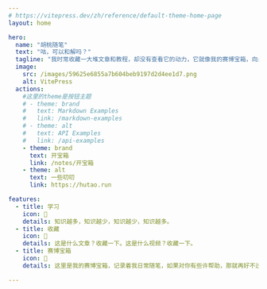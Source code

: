 ```yaml
---
# https://vitepress.dev/zh/reference/default-theme-home-page
layout: home

hero:
  name: "胡桃随笔"
  text: "咕，可以和解吗？"
  tagline: "我时常收藏一大堆文章和教程，却没有查看它的动力，它就像我的赛博宝箱，向未知的人们炫耀。"
  image: 
    src: /images/59625e6855a7b604beb9197d2d4ee1d7.png
    alt: VitePress
  actions:
    #这里的theme是按钮主题
    # - theme: brand
    #   text: Markdown Examples
    #   link: /markdown-examples
    # - theme: alt
    #   text: API Examples
    #   link: /api-examples
    - theme: brand
      text: 开宝箱
      link: /notes/开宝箱
    - theme: alt
      text: 一些叨叨
      link: https://hutao.run

features:
  - title: 学习
    icon: 🥰
    details: 知识越多，知识越少，知识越少，知识越多。
  - title: 收藏
    icon: 🤔
    details: 这是什么文章？收藏一下。这是什么视频？收藏一下。
  - title: 赛博宝箱
    icon: 🤯
    details: 这里是我的赛博宝箱，记录着我日常随笔，如果对你有些许帮助，那就再好不过了。

---
```


